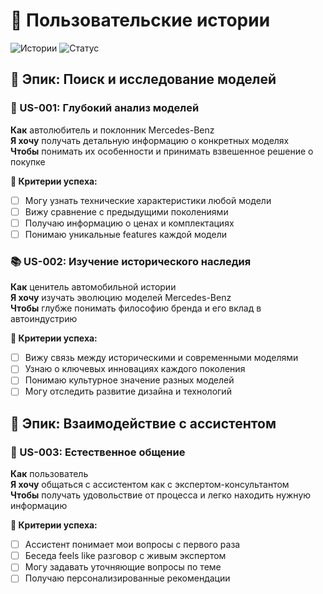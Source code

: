 # 👥 Пользовательские истории

![Истории](https://img.shields.io/badge/Пользовательские-Истории-purple?style=flat-square)
![Статус](https://img.shields.io/badge/Готовность-80%25-green?style=flat-square)

## 🎯 Эпик: Поиск и исследование моделей

### 🚗 US-001: Глубокий анализ моделей
**Как** автолюбитель и поклонник Mercedes-Benz  
**Я хочу** получать детальную информацию о конкретных моделях  
**Чтобы** понимать их особенности и принимать взвешенное решение о покупке

**🎯 Критерии успеха:**
- [ ] Могу узнать технические характеристики любой модели
- [ ] Вижу сравнение с предыдущими поколениями
- [ ] Получаю информацию о ценах и комплектациях
- [ ] Понимаю уникальные features каждой модели

### 📚 US-002: Изучение исторического наследия
**Как** ценитель автомобильной истории  
**Я хочу** изучать эволюцию моделей Mercedes-Benz  
**Чтобы** глубже понимать философию бренда и его вклад в автоиндустрию

**🎯 Критерии успеха:**
- [ ] Вижу связь между историческими и современными моделями
- [ ] Узнаю о ключевых инновациях каждого поколения
- [ ] Понимаю культурное значение разных моделей
- [ ] Могу отследить развитие дизайна и технологий

## 💬 Эпик: Взаимодействие с ассистентом

### 🤖 US-003: Естественное общение
**Как** пользователь  
**Я хочу** общаться с ассистентом как с экспертом-консультантом  
**Чтобы** получать удовольствие от процесса и легко находить нужную информацию

**🎯 Критерии успеха:**
- [ ] Ассистент понимает мои вопросы с первого раза
- [ ] Беседа feels like разговор с живым экспертом
- [ ] Могу задавать уточняющие вопросы по теме
- [ ] Получаю персонализированные рекомендации